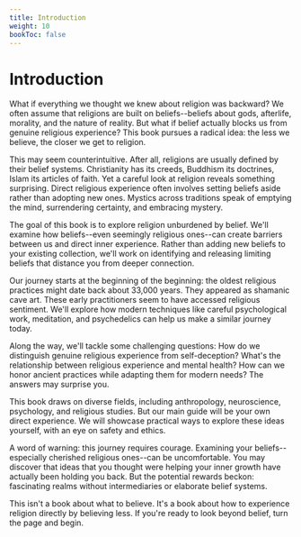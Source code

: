 ```yaml
---
title: Introduction
weight: 10
bookToc: false
---
```


# Introduction

What if everything we thought we knew about religion was backward? We often assume that religions are built on beliefs--beliefs about gods, afterlife, morality, and the nature of reality. But what if belief actually blocks us from genuine religious experience? This book pursues a radical idea: the less we believe, the closer we get to religion.

This may seem counterintuitive. After all, religions are usually defined by their belief systems. Christianity has its creeds, Buddhism its doctrines, Islam its articles of faith. Yet a careful look at religion reveals something surprising. Direct religious experience often involves setting beliefs aside rather than adopting new ones. Mystics across traditions speak of emptying the mind, surrendering certainty, and embracing mystery.

The goal of this book is to explore religion unburdened by belief. We'll examine how beliefs--even seemingly religious ones--can create barriers between us and direct inner experience. Rather than adding new beliefs to your existing collection, we'll work on identifying and releasing limiting beliefs that distance you from deeper connection.

Our journey starts at the beginning of the beginning: the oldest religious practices might date back about 33,000 years. They appeared as shamanic cave art. These early practitioners seem to have accessed religious sentiment. We'll explore how modern techniques like careful psychological work, meditation, and psychedelics can help us make a similar journey today.

Along the way, we'll tackle some challenging questions: How do we distinguish genuine religious experience from self-deception? What's the relationship between religious experience and mental health? How can we honor ancient practices while adapting them for modern needs? The answers may surprise you.

This book draws on diverse fields, including anthropology, neuroscience, psychology, and religious studies. But our main guide will be your own direct experience. We will showcase practical ways to explore these ideas yourself, with an eye on safety and ethics.

A word of warning: this journey requires courage. Examining your beliefs--especially cherished religious ones--can be uncomfortable. You may discover that ideas that you thought were helping your inner growth have actually been holding you back. But the potential rewards beckon: fascinating realms without intermediaries or elaborate belief systems.

This isn't a book about what to believe. It's a book about how to experience religion directly by believing less. If you're ready to look beyond belief, turn the page and begin.
